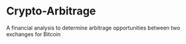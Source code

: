 # Crypto-Arbitrage
A financial analysis to determine arbitrage opportunities between two exchanges for Bitcoin
